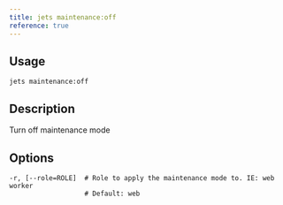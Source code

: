 ```yaml
---
title: jets maintenance:off
reference: true
---
```


## Usage

    jets maintenance:off

## Description

Turn off maintenance mode


## Options

```
-r, [--role=ROLE]  # Role to apply the maintenance mode to. IE: web worker
                   # Default: web
```

